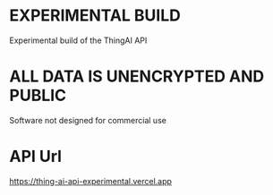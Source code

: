 # EXPERIMENTAL BUILD
Experimental build of the ThingAI API

# ALL DATA IS UNENCRYPTED AND PUBLIC
Software not designed for commercial use

# API Url
https://thing-ai-api-experimental.vercel.app

